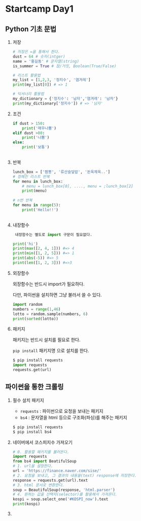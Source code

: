# Startcamp Day1

## Python 기초 문법

1. 저장

   ```python
   # 저장은 =을 통해서 한다.
   dust = 64 # 숫자(intger)
   name = '홍길동' # 문자열(string)
   is_summer = True # 참/거짓, Boolean(True/False)
   ```

   ```python
   # 리스트 활용법
   my_list = [1,2,3, '정지수', '염겨레']
   print(my_list[0]) # => 1
   
   # 딕셔너리 활용법
   my_dictionary = {'정지수': '남자','염겨레': '남자'}
   print(my_dictionary['정지수']) # => '남자'
   ```

   

2. 조건

   ```python
   if dust > 150:
       print('매우나쁨')
   elif dust >80:
       print('나쁨')
   else:
       print('보통')
       
   ```

   

3. 반복

   ```python
   lunch_box = ['짬뽕', '류산슬덮밥', '돈육제육..']
   # 정해진 리스트 반복
   for menu in lunch_box:
       # menu = lunch_box[0], ...., menu = ;lunch_box[2]
       print(menu)
       
   # n번 반복    
   for menu in range(5):
       print('Hello!!')
       
   ```

4. 내장함수

   ```python
   	내장함수는 별도로 import 구문이 필요없다.
   
   print('hi')
   print(max([2, 4, 1])) #=> 4
   print(min([1, 2, 5])) #=> 1
   print(abs(-5)) #=> 5
   print(len([1, 2, 3])) #=>3
   
   ```

   

5. 외장함수

   외장함수는 반드시 import가 필요하다.

   다만, 파이썬을 설치하면 그냥 불러서 쓸 수 있다.

   ```python
   import random
   numbers = range(1,46)
   lotto = random.sample(numbers, 6)
   print(sorted(lotto))
   
   ```

   

6. 패키지

   패키지는 반드시 설치를 필요로 한다.

   `pip install` 패키지명 으로 설치를 한다.

   ```python
   $ pip install requests
   import requests
   requests.get(url)
   
   ```





## 파이썬을 통한 크롤링

1. 필수 설치 패키지

   * `requests` : 파이썬으로 요청을 보내는 패키지
   * `bs4` : 문자열을 html 등으로 구조화(파싱)를 해주는 패키지

   ```bash
   $ pip install requests
   $ pip install bs4
   ```

   

2. 네이버에서 코스피지수 가져오기

   ```python
   # 0. 활용할 패키지를 불러온다.
   import requests
   from bs4 import BeatifulSoup
   # 1. url을 설정한다.
   url = 'https://finance.naver.com/sise/'
   # 2. 요청을 보내고, 그 결과의 내용을(text) response에 저장한다.
   response = requests.get(url).text
   # 3. html 문서로 변환한다.
   soup = BeautifulSoup(response, 'html.parser')
   # 4. 원하는 값을 선택자(selector)를 활용해서 가져온다.
   kospi = soup.select_one('#KOSPI_now').text
   print(kospi)
   
   ```

   

3. 



